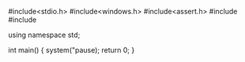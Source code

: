 #include<stdio.h>
#include<windows.h>
#include<assert.h>
#include<stack>
#include<queue>

using namespace std;

int main()
{
  system("pause);
  return 0;
}
